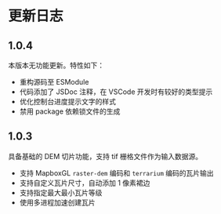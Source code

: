 # 更新日志

## 1.0.4

本版本无功能更新。特性如下：

- 重构源码至 ESModule
- 代码添加了 JSDoc 注释，在 VSCode 开发时有较好的类型提示
- 优化控制台进度提示文字的样式
- 禁用 package 依赖锁文件的生成

## 1.0.3

具备基础的 DEM 切片功能，支持 tif 栅格文件作为输入数据源。

- 支持 MapboxGL `raster-dem` 编码和 `terrarium` 编码的瓦片输出
- 支持自定义瓦片尺寸，自动添加 1 像素裙边
- 支持指定最大最小瓦片等级
- 使用多进程加速创建瓦片
